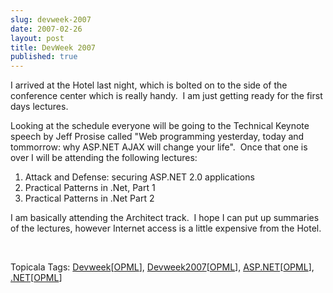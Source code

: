 ```yaml
---
slug: devweek-2007
date: 2007-02-26
layout: post
title: DevWeek 2007
published: true
---
```

<p>I arrived at the Hotel last night, which is bolted on to the side of the conference center which is really handy.  I am just getting ready for the first days lectures.</p> <p>Looking at the schedule everyone will be going to the Technical Keynote speech by Jeff Prosise called "Web programming yesterday, today and tommorrow: why ASP.NET AJAX will change your life".  Once that one is over I will be attending the following lectures:</p> <ol> <li>Attack and Defense: securing ASP.NET 2.0 applications</li> <li>Practical Patterns in .Net, Part 1</li> <li>Practical Patterns in .Net Part 2</li>
</ol> <p>I am basically attending the Architect track.  I hope I can put up summaries of the lectures, however Internet access is a little expensive from the Hotel.</p> <p> </p> <div class="wlWriterSmartContent" style="padding-right: 0px; display: inline; padding-left: 0px; padding-bottom: 0px; margin: 0px; padding-top: 0px;">Topicala Tags: <a href="http://www.topicala.com/tag/Devweek" rel="tag">Devweek</a>[<a href="http://www.topicala.com/opml/Devweek.opml">OPML</a>], <a href="http://www.topicala.com/tag/Devweek2007" rel="tag">Devweek2007</a>[<a href="http://www.topicala.com/opml/Devweek2007.opml">OPML</a>], <a href="http://www.topicala.com/tag/ASP.NET" rel="tag">ASP.NET</a>[<a href="http://www.topicala.com/opml/ASP.NET.opml">OPML</a>], <a href="http://www.topicala.com/tag/.NET" rel="tag">.NET</a>[<a href="http://www.topicala.com/opml/.NET.opml">OPML</a>]</div><div class="blogger-post-footer"><img class="posterous_download_image" src="https://blogger.googleusercontent.com/tracker/8109338-7357506289653290514?l=www.kinlan.co.uk%2Findex.html" height="1" alt="" width="1" /></div>

